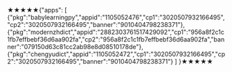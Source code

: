 ★★★★★{"apps":
  [
{"pkg":"babylearningpy","appid":"1105052476","cp1":"3020507932166495","cp2":"3020507932166495","banner":"9010404798238371"},
{"pkg":"modernzhdict","appid":"2882303761517429092","cp1":"956a8f2c1c1fb7effbebf36d6aa902fa","cp2":"956a8f2c1c1fb7effbebf36d6aa902fa","banner":"079150d63c81cc2ab98e8d08510178de"},
{"pkg":"chengyudict","appid":"1105052472","cp1":"3020507932166495","cp2":"3020507932166495","banner":"9010404798238371"}
]
}★★★★★
